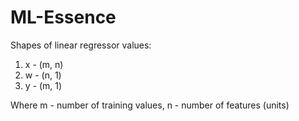 # ML-Essence

Shapes of linear regressor values:
1. x - (m, n)
2. w - (n, 1)
3. y - (m, 1)

Where m - number of training values, n - number of features (units)
